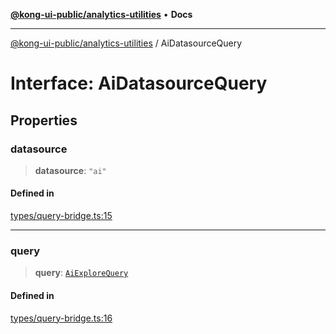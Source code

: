[**@kong-ui-public/analytics-utilities**](../README.md) • **Docs**

***

[@kong-ui-public/analytics-utilities](../README.md) / AiDatasourceQuery

# Interface: AiDatasourceQuery

## Properties

### datasource

> **datasource**: `"ai"`

#### Defined in

[types/query-bridge.ts:15](https://github.com/Kong/public-ui-components/blob/main/packages/analytics/analytics-utilities/src/types/query-bridge.ts#L15)

***

### query

> **query**: [`AiExploreQuery`](AiExploreQuery.md)

#### Defined in

[types/query-bridge.ts:16](https://github.com/Kong/public-ui-components/blob/main/packages/analytics/analytics-utilities/src/types/query-bridge.ts#L16)
